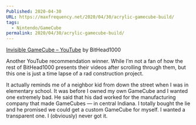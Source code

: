 ```yaml
---
Published: 2020-04-30
URL: https://maxfrequency.net/2020/04/30/acrylic-gamecube-build/
tags:
  - Nintendo/GameCube
permalink: 2020/04/30/acrylic-gamecube-build/
---
```

[Invisible GameCube – YouTube](https://www.youtube.com/watch?v=G2ap0ppx6P8&t=919s) by BitHead1000

Another YouTube recommendation winner. While I’m not a fan of how the rest of BitHead1000 presents their videos after scrolling through them, but this one is just a time lapse of a rad construction project.

It actually reminds me of a neighbor kid from down the street when I was in elementary school. It was before I owned my own GameCube and I wanted one extremely bad. He said that his dad worked for the manufacturing company that made GameCubes — in central Indiana. I totally bought the lie and he promised we could get a custom GameCube for myself. I wanted a transparent one. I (obviously) never got it.